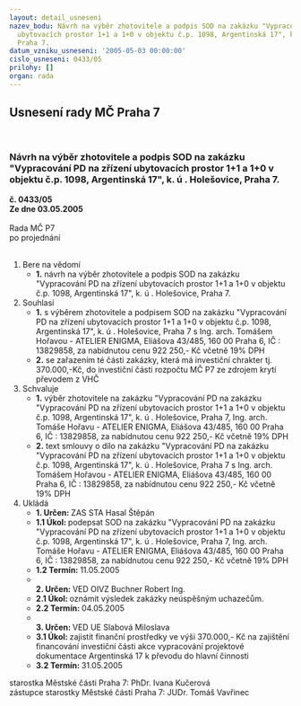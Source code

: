 ```yaml
---
layout: detail_usneseni
nazev_bodu: Návrh na výběr zhotovitele a podpis SOD na zakázku "Vypracování PD na  zřízení
  ubytovacích prostor 1+1 a 1+0 v objektu č.p. 1098, Argentinská 17", k. ú . Holešovice,
  Praha 7.
datum_vzniku_usneseni: '2005-05-03 00:00:00'
cislo_usneseni: 0433/05
prilohy: []
organ: rada
---
```

<div id="ucUsn_pList" class="usn">
	<span><h2>Usnesení rady MČ Praha 7 </h2>
<br></span><div class="standBody">
<span><h3>Návrh na výběr zhotovitele a podpis SOD na zakázku "Vypracování PD na  zřízení ubytovacích prostor 1+1 a 1+0 v objektu č.p. 1098, Argentinská 17", k. ú . Holešovice, Praha 7.</h3></span><div class="center">
		<strong>č. 0433/05</strong><br>
	</div>
<div class="center">
		<strong>Ze dne 03.05.2005</strong><br><br>
	</div>Rada MČ P7<br> po projednání<br><br><ol>
<li>Bere na vědomí<ul><li>
<strong>1.</strong> návrh na výběr zhotovitele a podpis SOD na zakázku "Vypracování PD na  zřízení ubytovacích prostor 1+1 a 1+0 v objektu č.p. 1098, Argentinská 17", k. ú . Holešovice, Praha 7.</li></ul>
</li>
<li>Souhlasí<ul>
<li>
<strong>1.</strong> s výběrem zhotovitele a podpisem SOD na zakázku "Vypracování PD na  zřízení ubytovacích prostor 1+1 a 1+0 v objektu č.p. 1098, Argentinská 17", k. ú . Holešovice, Praha 7 s Ing. arch. Tomášem Hořavou - ATELIER ENIGMA, Eliášova 43/485, 160 00 Praha 6, IČ : 13829858, za nabídnutou cenu 922 250,- Kč včetně 19% DPH</li>
<li>
<strong>2.</strong> se zařazením té části zakázky, která má investiční chrakter tj. 370.000,-Kč,  do investiční části rozpočtu MČ P7 ze zdrojem krytí převodem z VHČ </li>
</ul>
</li>
<li>Schvaluje<ul>
<li>
<strong>1.</strong> výběr zhotovitele na zakázku "Vypracování PD na zakázku "Vypracování PD na  zřízení ubytovacích prostor 1+1 a 1+0 v objektu č.p. 1098, Argentinská 17", k. ú . Holešovice, Praha 7, Ing. arch. Tomáše Hořavu - ATELIER ENIGMA, Eliášova 43/485, 160 00 Praha 6, IČ : 13829858, za nabídnutou cenu 922 250,- Kč včetně 19% DPH </li>
<li>
<strong>2.</strong> text smlouvy o dílo na zakázku "Vypracování PD na zakázku "Vypracování PD na  zřízení ubytovacích prostor 1+1 a 1+0 v objektu č.p. 1098, Argentinská 17", k. ú . Holešovice, Praha 7 s Ing. arch. Tomášem Hořavou - ATELIER ENIGMA, Eliášova 43/485, 160 00 Praha 6, IČ : 13829858, za nabídnutou cenu 922 250,- Kč včetně 19% DPH </li>
</ul>
</li>
<li>Ukládá<ul>
<li>
<strong>1. Určen: </strong>ZAS STA Hasal Štěpán</li>
<li>
<strong>1.1 Úkol: </strong>podepsat SOD na zakázku "Vypracování PD na zakázku "Vypracování PD na  zřízení ubytovacích prostor 1+1 a 1+0 v objektu č.p. 1098, Argentinská 17", k. ú . Holešovice, Praha 7, Ing. arch. Tomáše Hořavu - ATELIER ENIGMA, Eliášova 43/485, 160 00 Praha 6, IČ : 13829858, za nabídnutou cenu 922 250,- Kč včetně 19% DPH </li>
<li>
<strong>1.2 Termín: </strong>11.05.2005</li>
<li>
<strong><br>2. Určen: </strong>VED OIVZ Buchner Robert Ing.</li>
<li>
<strong>2.1 Úkol: </strong>oznámit výsledek zakázky neúspěšným uchazečům.</li>
<li>
<strong>2.2 Termín: </strong>04.05.2005</li>
<li>
<strong><br>3. Určen: </strong>VED UE Slabová Miloslava</li>
<li>
<strong>3.1 Úkol: </strong>zajistit finanční prostředky ve výši 370.000,- Kč na zajištění financování investiční části akce vypracování projektové dokumentace Argentinská 17 k převodu do hlavní činnosti </li>
<li>
<strong>3.2 Termín: </strong>31.05.2005</li>
</ul>
</li>
</ol>starostka Městské části Praha 7: PhDr. Ivana Kučerová<br>zástupce starostky Městské části Praha 7: JUDr. Tomáš Vavřinec 
</div>
</div>